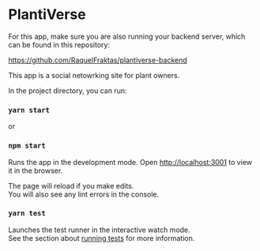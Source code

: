 # PlantiVerse
For this app, make sure you are also running your backend server, which can be found in this repository:

https://github.com/RaquelFraktas/plantiverse-backend

This app is a social netowrking site for plant owners.

In the project directory, you can run:

### `yarn start`
or 
### `npm start`

Runs the app in the development mode.
Open [http://localhost:3001](http://localhost:3001) to view it in the browser.

The page will reload if you make edits.\
You will also see any lint errors in the console.

### `yarn test`

Launches the test runner in the interactive watch mode.\
See the section about [running tests](https://facebook.github.io/create-react-app/docs/running-tests) for more information.

